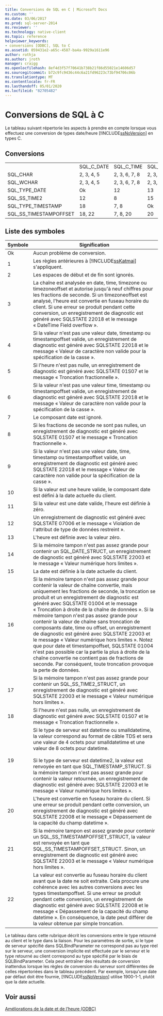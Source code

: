 ```yaml
---
title: Conversions de SQL en C | Microsoft Docs
ms.custom: ''
ms.date: 03/06/2017
ms.prod: sql-server-2014
ms.reviewer: ''
ms.technology: native-client
ms.topic: reference
helpviewer_keywords:
- conversions [ODBC], SQL to C
ms.assetid: 059431e2-a65c-4587-ba4a-9929a1611e96
author: rothja
ms.author: jroth
manager: craigg
ms.openlocfilehash: 8ef4d3f57f70641b738b21f86d55021e14606d57
ms.sourcegitcommit: b72c9fc9436c44c6a21fd96223c73bf94706c06b
ms.translationtype: MT
ms.contentlocale: fr-FR
ms.lasthandoff: 05/01/2020
ms.locfileid: "82705482"
---
```

# <a name="conversions-from-sql-to-c"></a>Conversions de SQL à C
  Le tableau suivant répertorie les aspects à prendre en compte lorsque vous effectuez une conversion de types date/heure [!INCLUDE[ssNoVersion](../../includes/ssnoversion-md.md)] en types C.  
  
## <a name="conversions"></a>Conversions  
  
||||||||||  
|-|-|-|-|-|-|-|-|-|  
||SQL_C_DATE|SQL_C_TIME|SQL_C_TIMESTAMP|SQL_C_SS_TIME2|SQL_C_SS_TIMESTAMPOFFSET|SQL_C_BINARY|SQL_C_CHAR|SQL_C_WCHAR|  
|SQL_CHAR|2, 3, 4, 5|2, 3, 6, 7, 8|2, 3, 9, 10, 11|2, 3, 6, 7|2, 3, 9, 10, 11|1|1|1|  
|SQL_WCHAR|2, 3, 4, 5|2, 3, 6, 7, 8|2, 3, 9, 10, 11|2, 3, 6, 7|2, 3, 9, 10, 11|1|1|1|  
|SQL_TYPE_DATE|Ok|12|13|12|13, 23|14|16|16|  
|SQL_SS_TIME2|12|8|15|Ok|10, 23|17|16|16|  
|SQL_TYPE_TIMESTAMP|18|7, 8|Ok|7|23|19|16|16|  
|SQL_SS_TIMESTAMPOFFSET|18, 22|7, 8, 20|20|7, 20|Ok|21|16|16|  
  
## <a name="key-to-symbols"></a>Liste des symboles  
  
|Symbole|Signification|  
|------------|-------------|  
|Ok|Aucun problème de conversion.|  
|1|Les règles antérieures à [!INCLUDE[ssKatmai](../../includes/sskatmai-md.md)] s'appliquent.|  
|2|Les espaces de début et de fin sont ignorés.|  
|3|La chaîne est analysée en date, time, timezone ou timezoneoffset et autorise jusqu'à neuf chiffres pour les fractions de seconde. Si un timezoneoffset est analysé, l'heure est convertie en fuseau horaire du client. Si une erreur se produit pendant cette conversion, un enregistrement de diagnostic est généré avec SQLSTATE 22018 et le message « DateTime Field overflow ».|  
|4|Si la valeur n'est pas une valeur date, timestamp ou timestampoffset valide, un enregistrement de diagnostic est généré avec SQLSTATE 22018 et le message « Valeur de caractère non valide pour la spécification de la casse ».|  
|5|Si l'heure n'est pas nulle, un enregistrement de diagnostic est généré avec SQLSTATE 01S07 et le message « Troncation fractionnelle ».|  
|6|Si la valeur n'est pas une valeur time, timestamp ou timestampoffset valide, un enregistrement de diagnostic est généré avec SQLSTATE 22018 et le message « Valeur de caractère non valide pour la spécification de la casse ».|  
|7|Le composant date est ignoré.|  
|8|Si les fractions de seconde ne sont pas nulles, un enregistrement de diagnostic est généré avec SQLSTATE 01S07 et le message « Troncation fractionnelle ».|  
|9|Si la valeur n'est pas une valeur date, time, timestamp ou timestampoffset valide, un enregistrement de diagnostic est généré avec SQLSTATE 22018 et le message « Valeur de caractère non valide pour la spécification de la casse ».|  
|10|Si la valeur est une heure valide, le composant date est défini à la date actuelle du client.|  
|11|Si la valeur est une date valide, l'heure est définie à zéro.|  
|12|Un enregistrement de diagnostic est généré avec SQLSTATE 07006 et le message « Violation de l'attribut de type de données restreint ».|  
|13|L'heure est définie avec la valeur zéro.|  
|14|Si la mémoire tampon n'est pas assez grande pour contenir un SQL_DATE_STRUCT, un enregistrement de diagnostic est généré avec SQLSTATE 22003 et le message « Valeur numérique hors limites ».|  
|15|La date est définie à la date actuelle du client.|  
|16|Si la mémoire tampon n'est pas assez grande pour contenir la valeur de chaîne convertie, mais uniquement les fractions de seconde, la troncation se produit et un enregistrement de diagnostic est généré avec SQLSTATE 01004 et le message « Troncation à droite de la chaîne de données ». Si la mémoire tampon n'est pas assez grande pour contenir la valeur de chaîne sans troncation de composants date, time ou offset, un enregistrement de diagnostic est généré avec SQLSTATE 22003 et le message « Valeur numérique hors limites ». Notez que pour date et timestampoffset, SQLSTATE 01004 n'est pas possible car la partie la plus à droite de la chaîne convertie ne contient pas de fractions de seconde. Par conséquent, toute troncation provoque la perte de données.|  
|17|Si la mémoire tampon n'est pas assez grande pour contenir un SQL_SS_TIME2_STRUCT, un enregistrement de diagnostic est généré avec SQLSTATE 22003 et le message « Valeur numérique hors limites ».|  
|18|Si l'heure n'est pas nulle, un enregistrement de diagnostic est généré avec SQLSTATE 01S07 et le message « Troncation fractionnelle ».|  
|19|Si le type de serveur est datetime ou smalldatetime, la valeur correspond au format de câble TDS et sera une valeur de 4 octets pour smalldatetime et une valeur de 8 octets pour datetime.<br /><br /> Si le type de serveur est datetime2, la valeur est renvoyée en tant que SQL_TIMESTAMP_STRUCT. Si la mémoire tampon n'est pas assez grande pour contenir la valeur retournée, un enregistrement de diagnostic est généré avec SQLSTATE 22003 et le message « Valeur numérique hors limites ».|  
|20|L'heure est convertie en fuseau horaire du client. Si une erreur se produit pendant cette conversion, un enregistrement de diagnostic est généré avec SQLSTATE 22008 et le message « Dépassement de la capacité du champ datetime ».|  
|21|Si la mémoire tampon est assez grande pour contenir un SQL_SS_TIMESTAMPOFFSET_STRUCT, la valeur est renvoyée en tant que SQL_SS_TIMESTAMPOFFSET_STRUCT. Sinon, un enregistrement de diagnostic est généré avec SQLSTATE 22003 et le message « Valeur numérique hors limites ».|  
|22|La valeur est convertie au fuseau horaire du client avant que la date ne soit extraite. Cela procure une cohérence avec les autres conversions avec les types timestampoffset. Si une erreur se produit pendant cette conversion, un enregistrement de diagnostic est généré avec SQLSTATE 22008 et le message « Dépassement de la capacité du champ datetime ». En conséquence, la date peut différer de la valeur obtenue par simple troncation.|  
  
 Le tableau dans cette rubrique décrit les conversions entre le type retourné au client et le type dans la liaison. Pour les paramètres de sortie, si le type de serveur spécifié dans SQLBindParameter ne correspond pas au type réel sur le serveur, une conversion implicite est effectuée par le serveur et le type retourné au client correspond au type spécifié par le biais de SQLBindParameter. Cela peut entraîner des résultats de conversion inattendus lorsque les règles de conversion du serveur sont différentes de celles répertoriées dans le tableau précédent. Par exemple, lorsqu'une date par défaut doit être fournie, [!INCLUDE[ssNoVersion](../../includes/ssnoversion-md.md)] utilise 1900-1-1, plutôt que la date actuelle.  
  
## <a name="see-also"></a>Voir aussi  
 [Améliorations de la date et de l’heure &#40;ODBC&#41;](date-and-time-improvements-odbc.md)  
  
  

